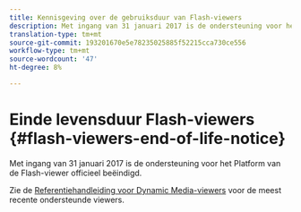 ```yaml
---
title: Kennisgeving over de gebruiksduur van Flash-viewers
description: Met ingang van 31 januari 2017 is de ondersteuning voor het Platform van de Flash-viewer officieel beëindigd.
translation-type: tm+mt
source-git-commit: 193201670e5e78235025885f52215cca730ce556
workflow-type: tm+mt
source-wordcount: '47'
ht-degree: 8%

---
```



# Einde levensduur Flash-viewers {#flash-viewers-end-of-life-notice}

Met ingang van 31 januari 2017 is de ondersteuning voor het Platform van de Flash-viewer officieel beëindigd.

Zie de [Referentiehandleiding voor Dynamic Media-viewers](https://experienceleague.adobe.com/docs/dynamic-media-developer-resources/library/home.html) voor de meest recente ondersteunde viewers.
